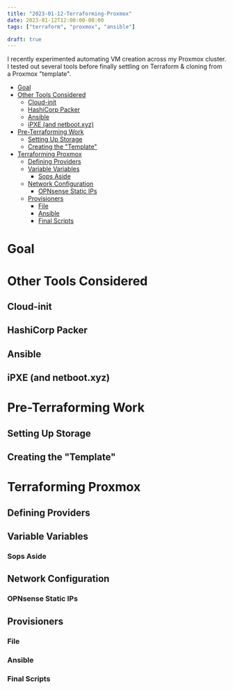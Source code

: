 ```yaml
---
title: "2023-01-12-Terraforming-Proxmox"
date: 2023-01-12T12:00:00-08:00
tags: ["terraform", "proxmox", "ansible"]

draft: true
---
```


I recently experimented automating VM creation across my
Proxmox cluster. I tested out several tools before finally
settling on Terraform & cloning from a Proxmox "template".

<!--more-->
<!-- START doctoc generated TOC please keep comment here to allow auto update -->
<!-- DON'T EDIT THIS SECTION, INSTEAD RE-RUN doctoc TO UPDATE -->

- [Goal](#goal)
- [Other Tools Considered](#other-tools-considered)
  - [Cloud-init](#cloud-init)
  - [HashiCorp Packer](#hashicorp-packer)
  - [Ansible](#ansible)
  - [iPXE (and netboot.xyz)](#ipxe-and-netbootxyz)
- [Pre-Terraforming Work](#pre-terraforming-work)
  - [Setting Up Storage](#setting-up-storage)
  - [Creating the "Template"](#creating-the-template)
- [Terraforming Proxmox](#terraforming-proxmox)
  - [Defining Providers](#defining-providers)
  - [Variable Variables](#variable-variables)
    - [Sops Aside](#sops-aside)
  - [Network Configuration](#network-configuration)
    - [OPNsense Static IPs](#opnsense-static-ips)
  - [Provisioners](#provisioners)
    - [File](#file)
    - [Ansible](#ansible-1)
    - [Final Scripts](#final-scripts)

<!-- END doctoc generated TOC please keep comment here to allow auto update -->

# Goal

# Other Tools Considered

## Cloud-init

## HashiCorp Packer

## Ansible

## iPXE (and netboot.xyz)

# Pre-Terraforming Work

## Setting Up Storage

## Creating the "Template"


# Terraforming Proxmox

## Defining Providers

## Variable Variables
### Sops Aside

## Network Configuration
### OPNsense Static IPs

## Provisioners

### File
### Ansible
### Final Scripts
